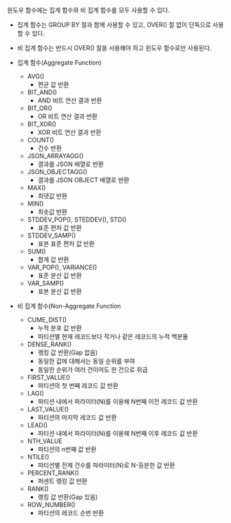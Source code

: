 윈도우 함수에는 집계 함수와 비 집계 함수를 모두 사용할 수 있다.

- 집계 함수는 GROUP BY 절과 함께 사용할 수 있고, OVER() 절 없이 단독으로 사용할 수 있다.
- 비 집계 함수는 반드시 OVER() 절을 사용해야 하고 윈도우 함수로만 사용된다.

- 집계 함수(Aggregate Function)
	- AVG()
		- 편균 값 반환
	- BIT_AND()
		- AND 비트 연산 결과 반환
	- BIT_OR()
		- OR 비트 연산 결과 반환
	- BIT_XOR()
		- XOR 비트 연산 결과 반환
	- COUNT()
		- 건수 반환
	- JSON_ARRAYAGG()
		- 결과를 JSON 배열로 반환
	- JSON_OBJECTAGG()
		- 결과를 JSON OBJECT 배열로 반환
	- MAX()
		- 최댓값 반환
	- MIN()
		- 최솟값 반환
	- STDDEV_POP(), STEDDEV(), STD()
		- 표준 편차 값 반환
	- STDDEV_SAMP()
		- 표본 표준 편차 값 반환
	- SUM()
		- 합계 값 반환
	- VAR_POP(), VARIANCE()
		- 표준 분산 값 반환
	- VAR_SAMP()
		- 표본 분산 값 반환
- 비 집계 함수(Non-Aggregate Function
	- CUME_DIST()
		- 누적 분포 값 반환
		- 파티션별 현재 레코드보다 작거나 같은 레코드의 누적 백분율
	- DENSE_RANK()
		- 랭킹 값 반환(Gap 없음)
		- 동일한 값에 대해서는 동일 순위를 부여
		- 동일한 순위가 여러 건이어도 한 건으로 취급
	- FIRST_VALUE()
		- 파티션의 첫 번째 레코드 값 반환
	- LAG()
		- 파티션 내에서 파라미터(N)를 이용해 N번째 이전 레코드 값 반환
	- LAST_VALUE()
		- 파티션의 마지막 레코드 값 반환
	- LEAD()
		- 파티션 내에서 파라미터(N)를 이용해 N번째 이후 레코드 값 반환
	- NTH_VALUE
		- 파티션의 n번째 값 반환
	- NTILE()
		- 파티션별 전체 건수를 파라미터(N)로 N-등분한 값 반환
	- PERCENT_RANK()
		- 퍼센트 랭킹 값 반환
	- RANK()
		- 랭킹 값 반환(Gap 있음)
	- ROW_NUMBER()
		- 파티션의 레코드 순번 반환